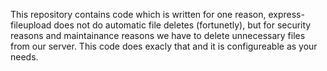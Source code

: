 This repository contains code which is written for one reason, express-fileupload does not do automatic file deletes (fortunetly), but for security reasons and maintainance reasons we have to delete unnecessary files from our server. This code does exacly that and it is configureable as your needs.
